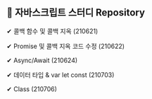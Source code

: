 ## 🚩 자바스크립트 스터디 Repository

✔ 콜백 함수 및 콜백 지옥 (210621)

✔ Promise 및 콜백 지옥 코드 수정 (210622)

✔ Async/Await (210624)

✔ 데이터 타입 & var let const (210703)

✔ Class (210706)

